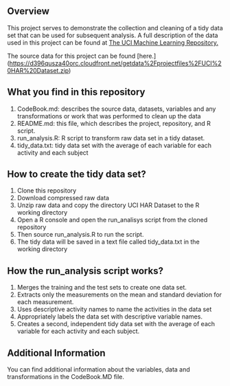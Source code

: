 ## Overview
This project serves to demonstrate the collection and cleaning of a tidy data set that can be used for subsequent analysis. A full description of the data used in this project can be found at [The UCI Machine Learning Repository.](http://archive.ics.uci.edu/ml/datasets/Human+Activity+Recognition+Using+Smartphones)

The source data for this project can be found [here.] (https://d396qusza40orc.cloudfront.net/getdata%2Fprojectfiles%2FUCI%20HAR%20Dataset.zip)

## What you find in this repository
1. CodeBook.md: describes the source data, datasets, variables and any transformations or work that was performed to clean up the data
2. README.md: this file, which describes the project, repository, and R script.
3. run_analysis.R: R script to transform raw data set in a tidy dataset.
4. tidy_data.txt: tidy data set with the average of each variable for each activity and each subject

## How to create the tidy data set?
1. Clone this repository
2. Download compressed raw data
3. Unzip raw data and copy the directory UCI HAR Dataset to the R working directory
4. Open a R console and open the run_analisys script from the cloned repository
5. Then source run_analysis.R to run the script.
6. The tidy data will be saved in a text file called tidy_data.txt in the working directory

## How the run_analysis script works?
1.	Merges the training and the test sets to create one data set.
2.	Extracts only the measurements on the mean and standard deviation for each measurement.
3.	Uses descriptive activity names to name the activities in the data set
4.	Appropriately labels the data set with descriptive variable names.
5.	Creates a second, independent tidy data set with the average of each variable for each activity and each subject.

## Additional Information
You can find additional information about the variables, data and transformations in the CodeBook.MD file.
